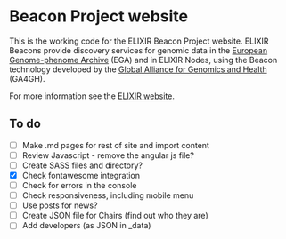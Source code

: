 # Beacon Project website

This is the working code for the ELIXIR Beacon Project website. ELIXIR Beacons provide discovery services for genomic data in the [European Genome-phenome Archive](https://www.ebi.ac.uk/ega/home) (EGA) and in ELIXIR Nodes, using the Beacon technology developed by the [Global Alliance for Genomics and Health](https://www.ga4gh.org/) (GA4GH).

For more information see the [ELIXIR website](https://www.elixir-europe.org/about-us/implementation-studies/beacons).

## To do
- [ ] Make .md pages for rest of site and import content
- [ ] Review Javascript - remove the angular js file?
- [ ] Create SASS files and directory?
- [x] Check fontawesome integration
- [ ] Check for errors in the console
- [ ] Check responsiveness, including mobile menu
- [ ] Use posts for news?
- [ ] Create JSON file for Chairs (find out who they are)
- [ ] Add developers (as JSON in _data)
